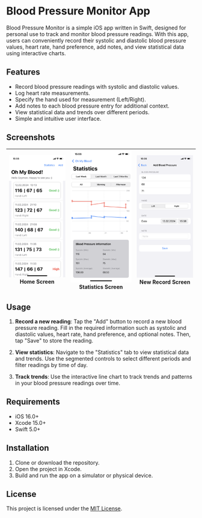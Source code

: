 # Blood Pressure Monitor App

Blood Pressure Monitor is a simple iOS app written in Swift, designed for personal use to track and monitor blood pressure readings. With this app, users can conveniently record their systolic and diastolic blood pressure values, heart rate, hand preference, add notes, and view statistical data using interactive charts.

## Features

- Record blood pressure readings with systolic and diastolic values.
- Log heart rate measurements.
- Specify the hand used for measurement (Left/Right).
- Add notes to each blood pressure entry for additional context.
- View statistical data and trends over different periods.
- Simple and intuitive user interface.

## Screenshots

|![](Screenshots/mainView.png)<br>Home Screen|![](Screenshots/statisticsView.png)<br>Statistics Screen|![](Screenshots/addView.png)<br>New Record Screen|
|:-:|:-:|:-:|

## Usage

1. **Record a new reading**: Tap the "Add" button to record a new blood pressure reading. Fill in the required information such as systolic and diastolic values, heart rate, hand preference, and optional notes. Then, tap "Save" to store the reading.

2. **View statistics**: Navigate to the "Statistics" tab to view statistical data and trends. Use the segmented controls to select different periods and filter readings by time of day.

3. **Track trends**: Use the interactive line chart to track trends and patterns in your blood pressure readings over time.

## Requirements

- iOS 16.0+
- Xcode 15.0+
- Swift 5.0+

## Installation

1. Clone or download the repository.
2. Open the project in Xcode.
3. Build and run the app on a simulator or physical device.

## License

This project is licensed under the [MIT License](LICENSE).

